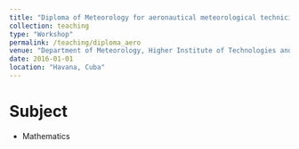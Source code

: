 ```yaml
---
title: "Diploma of Meteorology for aeronautical meteorological technicians"
collection: teaching
type: "Workshop"
permalink: /teaching/diploma_aero
venue: "Department of Meteorology, Higher Institute of Technologies and Applied Scciences"
date: 2016-01-01
location: "Havana, Cuba"
---
```




Subject
======
* Mathematics


